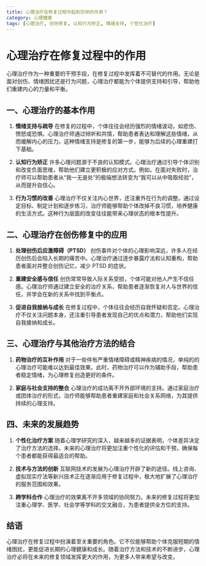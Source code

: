 ```yaml
---
title: 心理治疗在修复过程中起到怎样的作用？
category: 心理健康
tags: [心理治疗, 创伤修复, 认知行为矫正, 情绪支持, 个性化治疗]
---
```

# 心理治疗在修复过程中的作用

心理治疗作为一种重要的干预手段，在修复过程中发挥着不可替代的作用。无论是面对创伤、情绪困扰还是行为问题，心理治疗都能为个体提供支持和引导，帮助他们重建内心的力量和平衡。

## 一、心理治疗的基本作用

1. **情绪支持与疏导**
   在修复的过程中，个体往往会经历强烈的情绪波动，如悲伤、愤怒或恐惧。心理治疗师通过倾听和共情，帮助患者表达和理解这些情绪，从而缓解内心的压力。这种情绪支持是修复的第一步，能够为后续的心理重建打下基础。

2. **认知行为矫正**
   许多心理问题源于不良的认知模式。心理治疗通过引导个体识别和改变负面思维，帮助他们建立更积极的应对方式。例如，在面对失败时，治疗师可以帮助患者从“我一无是处”的极端想法转变为“我可以从中吸取经验”，从而提升自信心。

3. **行为习惯的改善**
   心理治疗不仅关注内心世界，还注重外在行为的调整。通过设定目标、制定计划和逐步练习，治疗师能够帮助个体改掉不良习惯，培养健康的生活方式。这种行为层面的改变往往能带来心理状态的根本性提升。

## 二、心理治疗在创伤修复中的应用

1. **处理创伤后应激障碍（PTSD）**
   创伤事件对个体的心理影响深远，许多人在经历创伤后会陷入长期的痛苦中。心理治疗通过逐步暴露疗法和认知重构，帮助患者面对并整合创伤记忆，减少 PTSD 的症状。

2. **重建安全感与信任**
   创伤常常导致人际关系受损，个体可能对他人产生不信任感。心理治疗师通过建立安全的治疗关系，帮助患者逐渐恢复对人与世界的信任，并学会在新的关系中找到平衡点。

3. **促进自我接纳与成长**
   在修复过程中，个体往往会经历自我怀疑和否定。心理治疗不仅关注问题本身，还注重引导患者发现自己的优点和潜力，帮助他们实现自我接纳和成长。

## 三、心理治疗与其他治疗方法的结合

1. **药物治疗的互补作用**
   对于一些伴有严重情绪障碍或精神疾病的情况，单纯的的心理治疗可能难以达到最佳效果。此时，药物治疗可以作为辅助手段，帮助患者稳定情绪，为心理修复创造更好的条件。

2. **家庭与社会支持的整合**
   心理治疗的成功离不开外部环境的支持。通过家庭治疗或团体治疗的形式，治疗师能够帮助患者重建家庭和社会关系网络，为其提供持续的心理支持。

## 四、未来的发展趋势

1. **个性化治疗方案**
   随着心理学研究的深入，越来越多的证据表明，个体差异决定了治疗方法的选择。未来的心理治疗将更加注重个性化的评估和干预，确保每个患者都能获得最适合的帮助。

2. **技术与方法的创新**
   互联网技术的发展为心理治疗开辟了新的途径。线上咨询、虚拟现实疗法等新兴技术正在逐渐应用于修复过程中，极大地扩展了心理治疗的服务范围和效果。

3. **跨学科合作**
   心理治疗的效果离不开多领域的协同努力。未来的修复过程将更加注重心理学、医学、社会学等学科的交叉融合，为患者提供全方位的支持。

## 结语

心理治疗在修复过程中扮演着至关重要的角色。它不仅能够帮助个体克服短期的情绪困扰，更能促进长期的心理健康和成长。随着治疗方法和技术的不断进步，心理治疗必将在未来的修复领域发挥更大的作用，为更多人带来希望与改变。